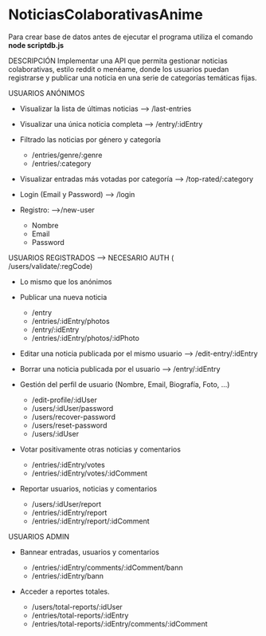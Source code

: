 # NoticiasColaborativasAnime

Para crear base de datos antes de ejecutar el programa utiliza el comando **node scriptdb.js**


DESCRIPCIÓN
Implementar una API que permita gestionar noticias colaborativas, estilo reddit o menéame,
donde los usuarios puedan registrarse y publicar una noticia en una serie de categorías
temáticas fijas.

USUARIOS ANÓNIMOS
- Visualizar la lista de últimas noticias --> /last-entries
- Visualizar una única noticia completa --> /entry/:idEntry
- Filtrado las noticias por género y categoría
    - /entries/genre/:genre
    - /entries/:category


- Visualizar entradas más votadas por categoría --> /top-rated/:category

- Login (Email y Password) --> /login

- Registro: -->/new-user
    - Nombre
    - Email
    - Password


USUARIOS REGISTRADOS --> NECESARIO AUTH ( /users/validate/:regCode) 
- Lo mismo que los anónimos
- Publicar una nueva noticia
    - /entry
    - /entries/:idEntry/photos
    - /entry/:idEntry
    - /entries/:idEntry/photos/:idPhoto

- Editar una noticia publicada por el mismo usuario --> /edit-entry/:idEntry
- Borrar una noticia publicada por el usuario --> /entry/:idEntry
- Gestión del perfil de usuario (Nombre, Email, Biografía, Foto, ...)
    - /edit-profile/:idUser
    - /users/:idUser/password
    - /users/recover-password
    - /users/reset-password
    - /users/:idUser

- Votar positivamente otras noticias y comentarios
    - /entries/:idEntry/votes
    - /entries/:idEntry/votes/:idComment


- Reportar usuarios, noticias y comentarios
    - /users/:idUser/report
    - /entries/:idEntry/report
    - /entries/:idEntry/report/:idComment

USUARIOS ADMIN

- Bannear entradas, usuarios y comentarios
    - /entries/:idEntry/comments/:idComment/bann
    - /entries/:idEntry/bann


- Acceder a reportes totales.
    - /users/total-reports/:idUser
    - /entries/total-reports/:idEntry
    - /entries/total-reports/:idEntry/comments/:idComment
